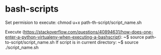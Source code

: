 # bash-scripts

Set permision to execute:
    chmod u+x path-th-script/script_name.sh

Execute (https://stackoverflow.com/questions/40894631/how-does-one-enter-a-python-virtualenv-when-executing-a-bashscript):
    ~$ source path-to-script/script_name.sh
    If script is in current directory:
        ~$ source ./script_name.sh 
